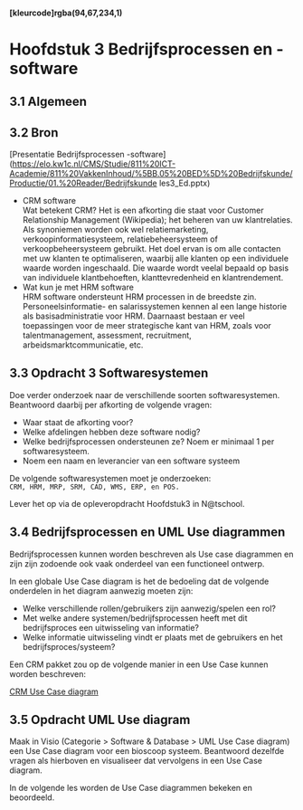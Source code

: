 #### [kleurcode]rgba(94,67,234,1)

#  Hoofdstuk 3 Bedrijfsprocessen en -software

## 3.1 Algemeen

## 3.2 Bron

[Presentatie Bedrijfsprocessen -software](https://elo.kw1c.nl/CMS/Studie/811%20ICT-Academie/811%20VakkenInhoud/%5BB.05%20BED%5D%20Bedrijfskunde/Productie/01.%20Reader/Bedrijfskunde les3_Ed.pptx)

- CRM software<br>
Wat betekent CRM? Het is een afkorting die staat voor Customer Relationship Management (Wikipedia); het beheren van uw klantrelaties. Als synoniemen worden ook wel relatiemarketing, verkoopinformatiesysteem, relatiebeheersysteem of verkoopbeheersysteem gebruikt. Het doel ervan is om alle contacten met uw klanten te optimaliseren, waarbij alle klanten op een individuele waarde worden ingeschaald. Die waarde wordt veelal bepaald op basis van individuele klantbehoeften, klanttevredenheid en klantrendement.
- Wat kun je met HRM software<br>
HRM software ondersteunt HRM processen in de breedste zin. Personeelsinformatie- en salarissystemen kennen al een lange historie als basisadministratie voor HRM. Daarnaast bestaan er veel toepassingen voor de meer strategische kant van HRM, zoals voor talentmanagement, assessment, recruitment, arbeidsmarktcommunicatie, etc. 

## 3.3 Opdracht 3 Softwaresystemen

Doe verder onderzoek naar de verschillende soorten softwaresystemen.
<br>Beantwoord daarbij per afkorting de volgende vragen:
- Waar staat de afkorting voor?
- Welke afdelingen hebben deze software nodig?
- Welke bedrijfsprocessen ondersteunen ze? Noem er minimaal 1 per softwaresysteem.
- Noem een naam en leverancier van een software systeem

De volgende softwaresystemen moet je onderzoeken:<br>
``CRM, HRM, MRP, SRM, CAD, WMS, ERP, en POS.`` 

Lever het op via de opleveropdracht Hoofdstuk3 in N@tschool.

## 3.4 Bedrijfsprocessen en UML Use diagrammen

Bedrijfsprocessen kunnen worden beschreven als Use case diagrammen en zijn zijn zodoende ook vaak onderdeel van een functioneel ontwerp.

In een globale Use Case diagram is het de bedoeling dat de volgende onderdelen in het diagram aanwezig moeten zijn:

- Welke verschillende rollen/gebruikers zijn aanwezig/spelen een rol?
- Met welke andere systemen/bedrijfsprocessen heeft met dit bedrijfsproces een uitwisseling van informatie?
- Welke informatie uitwisseling vindt er plaats met de gebruikers en het bedrijfsproces/systeem? 

Een CRM pakket zou op de volgende manier in een Use Case kunnen worden beschreven:

[CRM Use Case diagram](https://elo.kw1c.nl/CMS/Studie/811%20ICT-Academie/811%20VakkenInhoud/[B.05%20BED]%20Bedrijfskunde/Productie/04.%20Aanvullend/CRM1.pdf)

## 3.5 Opdracht UML Use diagram

Maak in Visio (Categorie > Software & Database > UML Use Case diagram) een Use Case diagram voor een bioscoop systeem.
Beantwoord dezelfde vragen als hierboven en visualiseer dat vervolgens in een Use Case diagram.

In de volgende les worden de Use Case diagrammen bekeken en beoordeeld. 
